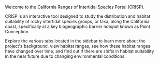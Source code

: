 Welcome to the California Ranges of Intertidal Species Portal (CRISP). 

CRISP is an interactive tool designed to study the distribution and habitat suitability of rocky intertidal species groups, or taxa, along the California coast, specifically at a key biogeographic barrier hotspot known as Point Conception.

Explore the various tabs located in the sidebar to learn more about the project's background, view habitat ranges, see how these habitat ranges have changed over time, and find out if there are shifts in habitat suitability in the near future due to changing environmental conditions.